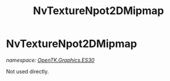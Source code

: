 ﻿---
title: NvTextureNpot2DMipmap
---

# NvTextureNpot2DMipmap
_namespace: [OpenTK.Graphics.ES30](N-OpenTK.Graphics.ES30.html)_

Not used directly.




